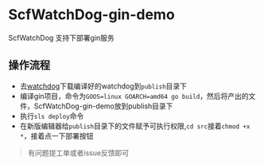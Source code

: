 # ScfWatchDog-gin-demo
ScfWatchDog 支持下部署gin服务

## 操作流程

- 去[watchdog](https://github.com/TencentCloudMiddleWare/ScfWatchDog)下载编译好的watchdog到`publish`目录下
- 编译gin项目，命令为`GOOS=linux GOARCH=amd64 go build`，然后将产出的文件，ScfWatchDog-gin-demo放到publish目录下
- 执行`sls deploy`命令
- 在新版编辑器给`publish`目录下的文件赋予可执行权限,`cd src`接着`chmod +x *`，接着点一下部署按钮

> 有问题提工单或者issue反馈即可
